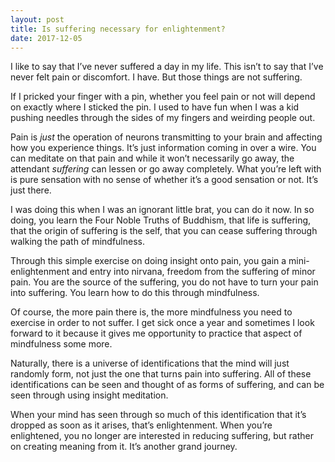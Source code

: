 ```yaml
---
layout: post
title: Is suffering necessary for enlightenment?
date: 2017-12-05
---
```


<p>I like to say that I’ve never suffered a day in my life. This isn’t to say that I’ve never felt pain or discomfort. I have. But those things are not suffering.</p><p>If I pricked your finger with a pin, whether you feel pain or not will depend on exactly where I sticked the pin. I used to have fun when I was a kid pushing needles through the sides of my fingers and weirding people out.</p><p>Pain is <i>just</i> the operation of neurons transmitting to your brain and affecting how you experience things. It’s just information coming in over a wire. You can meditate on that pain and while it won’t necessarily go away, the attendant <i>suffering</i> can lessen or go away completely. What you’re left with is pure sensation with no sense of whether it’s a good sensation or not. It’s just there.</p><p>I was doing this when I was an ignorant little brat, you can do it now. In so doing, you learn the Four Noble Truths of Buddhism, that life is suffering, that the origin of suffering is the self, that you can cease suffering through walking the path of mindfulness.</p><p>Through this simple exercise on doing insight onto pain, you gain a mini-enlightenment and entry into nirvana, freedom from the suffering of minor pain. You are the source of the suffering, you do not have to turn your pain into suffering. You learn how to do this through mindfulness.</p><p>Of course, the more pain there is, the more mindfulness you need to exercise in order to not suffer. I get sick once a year and sometimes I look forward to it because it gives me opportunity to practice that aspect of mindfulness some more.</p><p>Naturally, there is a universe of identifications that the mind will just randomly form, not just the one that turns pain into suffering. All of these identifications can be seen and thought of as forms of suffering, and can be seen through using insight meditation.</p><p>When your mind has seen through so much of this identification that it’s dropped as soon as it arises, that’s enlightenment. When you’re enlightened, you no longer are interested in reducing suffering, but rather on creating meaning from it. It’s another grand journey.</p>

